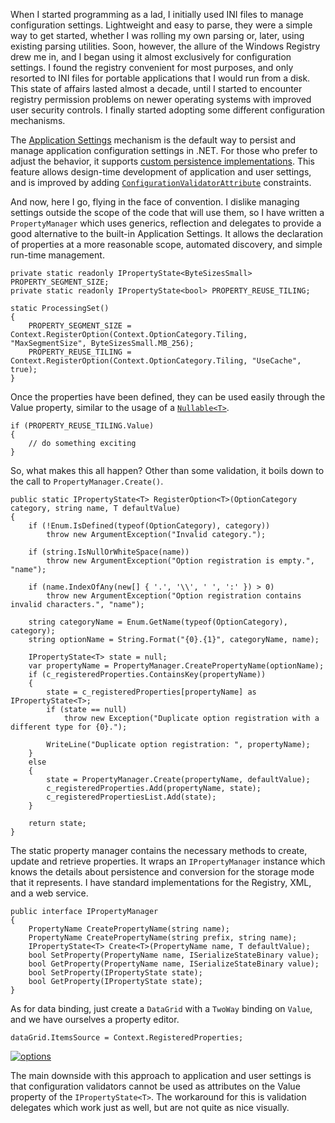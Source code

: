 When I started programming as a lad, I initially used INI files to manage configuration settings.  Lightweight and easy to parse, they were a simple way to get started, whether I was rolling my own parsing or, later, using existing parsing utilities.  Soon, however, the allure of the Windows Registry drew me in, and I began using it almost exclusively for configuration settings.  I found the registry convenient for most purposes, and only resorted to INI files for portable applications that I would run from a disk.  This state of affairs lasted almost a decade, until I started to encounter registry permission problems on newer operating systems with improved user security controls.  I finally started adopting some different configuration mechanisms.

The [Application Settings][appsettings] mechanism is the default way to persist and manage application configuration settings in .NET.  For those who prefer to adjust the behavior, it supports [custom persistence implementations][persistence].  This feature allows design-time development of application and user settings, and is improved by adding [`ConfigurationValidatorAttribute`][validatorattr] constraints.

And now, here I go, flying in the face of convention.  I dislike managing settings outside the scope of the code that will use them, so I have written a `PropertyManager` which uses generics, reflection and delegates to provide a good alternative to the built-in Application Settings.  It allows the declaration of properties at a more reasonable scope, automated discovery, and simple run-time management.

~~~ {csharp}
private static readonly IPropertyState<ByteSizesSmall> PROPERTY_SEGMENT_SIZE;
private static readonly IPropertyState<bool> PROPERTY_REUSE_TILING;

static ProcessingSet()
{
	PROPERTY_SEGMENT_SIZE = Context.RegisterOption(Context.OptionCategory.Tiling, "MaxSegmentSize", ByteSizesSmall.MB_256);
	PROPERTY_REUSE_TILING = Context.RegisterOption(Context.OptionCategory.Tiling, "UseCache", true);
}
~~~

Once the properties have been defined, they can be used easily through the Value property, similar to the usage of a [`Nullable<T>`][nullable].

~~~ {csharp}
if (PROPERTY_REUSE_TILING.Value)
{
	// do something exciting
}
~~~

So, what makes this all happen?  Other than some validation, it boils down to the call to `PropertyManager.Create()`.

~~~ {csharp}
public static IPropertyState<T> RegisterOption<T>(OptionCategory category, string name, T defaultValue)
{
	if (!Enum.IsDefined(typeof(OptionCategory), category))
		throw new ArgumentException("Invalid category.");

	if (string.IsNullOrWhiteSpace(name))
		throw new ArgumentException("Option registration is empty.", "name");

	if (name.IndexOfAny(new[] { '.', '\\', ' ', ':' }) > 0)
		throw new ArgumentException("Option registration contains invalid characters.", "name");

	string categoryName = Enum.GetName(typeof(OptionCategory), category);
	string optionName = String.Format("{0}.{1}", categoryName, name);

	IPropertyState<T> state = null;
	var propertyName = PropertyManager.CreatePropertyName(optionName);
	if (c_registeredProperties.ContainsKey(propertyName))
	{
		state = c_registeredProperties[propertyName] as IPropertyState<T>;
		if (state == null)
			throw new Exception("Duplicate option registration with a different type for {0}.");

		WriteLine("Duplicate option registration: ", propertyName);
	}
	else
	{
		state = PropertyManager.Create(propertyName, defaultValue);
		c_registeredProperties.Add(propertyName, state);
		c_registeredPropertiesList.Add(state);
	}

	return state;
}
~~~

The static property manager contains the necessary methods to create, update and retrieve properties.  It wraps an `IPropertyManager` instance which knows the details about persistence and conversion for the storage mode that it represents.  I have standard implementations for the Registry, XML, and a web service.

~~~ {csharp}
public interface IPropertyManager
{
	PropertyName CreatePropertyName(string name);
	PropertyName CreatePropertyName(string prefix, string name);
	IPropertyState<T> Create<T>(PropertyName name, T defaultValue);
	bool SetProperty(PropertyName name, ISerializeStateBinary value);
	bool GetProperty(PropertyName name, ISerializeStateBinary value);
	bool SetProperty(IPropertyState state);
	bool GetProperty(IPropertyState state);
}
~~~

As for data binding, just create a `DataGrid` with a `TwoWay` binding on `Value`, and we have ourselves a property editor.

~~~ {csharp}
dataGrid.ItemsSource = Context.RegisteredProperties;
~~~

[![][options-img]][options]

The main downside with this approach to application and user settings is that configuration validators cannot be used as attributes on the Value property of the `IPropertyState<T>`.  The workaround for this is validation delegates which work just as well, but are not quite as nice visually.


[appsettings]: http://msdn.microsoft.com/en-us/library/k4s6c3a0.aspx "Application Settings"
[persistence]: http://msdn.microsoft.com/en-us/library/ms973902.aspx  "Persisting Application Settings in the .NET Framework"
[validatorattr]: http://msdn.microsoft.com/en-us/library/system.configuration.configurationvalidatorattribute.aspx  "ConfigurationValidatorAttribute Class"
[nullable]: http://msdn.microsoft.com/en-us/library/b3h38hb0.aspx  "Nullable<T> Structure"

[options]: /uploads/2012/10/options.png

[options-img]: /uploads/2012/10/options_edit.png  "options"

